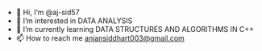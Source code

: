 - 👋 Hi, I’m @aj-sid57
- 👀 I’m interested in DATA ANALYSIS
- 🌱 I’m currently learning DATA STRUCTURES AND ALGORITHMS IN C++
- 📫 How to reach me anjansiddhart003@gmail.com

<!---
aj-sid57/aj-sid57 is a ✨ special ✨ repository because its `README.md` (this file) appears on your GitHub profile.
You can click the Preview link to take a look at your changes.
--->
